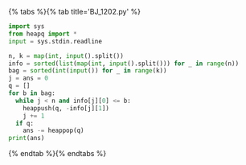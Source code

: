 {% tabs %}{% tab title='BJ_1202.py' %}

```py
import sys
from heapq import *
input = sys.stdin.readline

n, k = map(int, input().split())
info = sorted(list(map(int, input().split())) for _ in range(n))
bag = sorted(int(input()) for _ in range(k))
j = ans = 0
q = []
for b in bag:
  while j < n and info[j][0] <= b:
    heappush(q, -info[j][1])
    j += 1
  if q:
    ans -= heappop(q)
print(ans)
```

{% endtab %}{% endtabs %}
